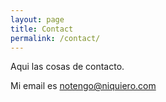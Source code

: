 ```yaml
---
layout: page
title: Contact
permalink: /contact/
---
```


Aqui las cosas de contacto.

Mi email es [notengo@niquiero.com](mailto:notengo@niquiero.com)
